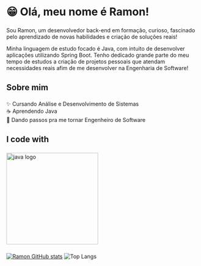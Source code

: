 <h1 align="left">😁 Olá, meu nome é Ramon!</h1>

###

<p align="left">Sou Ramon, um desenvolvedor back-end em formação, curioso, fascinado pelo aprendizado de novas habilidades e criação de soluções reais!</p>
<p align="left">Minha linguagem de estudo focado é Java, com intuito de desenvolver aplicações utilizando Spring Boot. Tenho dedicado grande parte do meu tempo de estudos a criação de projetos pessoais que atendam necessidades reais afim de me desenvolver na Engenharia de Software!

###

<h2 align="left">Sobre mim</h2>

###

<p align="left">✨ Cursando Análise e Desenvolvimento de Sistemas<br>☕ Aprendendo Java<br>🎯 Dando passos pra me tornar Engenheiro de Software</p>

###

<h2 align="left">I code with</h2>

###

<div align="left">
  <img src="https://skillicons.dev/icons?i=java,spring,git,github&theme=dark" height="240" alt="java logo"  width="240"/>
</div>

###

[![Ramon GitHub stats](https://github-readme-stats.vercel.app/api?username=sergio-ramon&theme=radical)](https://github.com/sergio-ramon/github-readme-stats)
![Top Langs](https://github-readme-stats.vercel.app/api/top-langs/?username=sergio-ramon&layout=compact&theme=radical)

###
